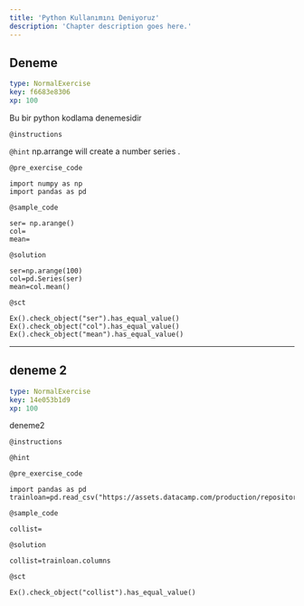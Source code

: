 ```yaml
---
title: 'Python Kullanımını Deniyoruz'
description: 'Chapter description goes here.'
---
```


## Deneme

```yaml
type: NormalExercise
key: f6683e8306
xp: 100
```

Bu bir python kodlama denemesidir	

`@instructions`


`@hint`
np.arrange will create a  number series .

`@pre_exercise_code`
```{python}
import numpy as np 
import pandas as pd 

```

`@sample_code`
```{python}
ser= np.arange()
col=
mean=
```

`@solution`
```{python}
ser=np.arange(100)
col=pd.Series(ser)
mean=col.mean()
```

`@sct`
```{python}
Ex().check_object("ser").has_equal_value()
Ex().check_object("col").has_equal_value()
Ex().check_object("mean").has_equal_value()
```

---

## deneme 2

```yaml
type: NormalExercise
key: 14e053b1d9
xp: 100
```

deneme2 	

`@instructions`


`@hint`


`@pre_exercise_code`
```{python}
import pandas as pd 
trainloan=pd.read_csv("https://assets.datacamp.com/production/repositories/4802/datasets/110bceb7393170db1d6b7921782d81074df70556/train_loan.csv")

```

`@sample_code`
```{python}
collist=
```

`@solution`
```{python}
collist=trainloan.columns
```

`@sct`
```{python}
Ex().check_object("collist").has_equal_value()
```
